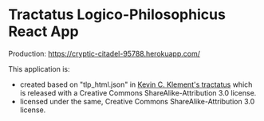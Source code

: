 # Tractatus Logico-Philosophicus React App 

Production: https://cryptic-citadel-95788.herokuapp.com/


This application is:
* created based on "tlp_html.json" in [Kevin C. Klement's tractatus](https://bitbucket.org/frabjous/tractatus/src/master/) which is released with a Creative Commons ShareAlike-Attribution 3.0 license.
* licensed under the same, Creative Commons ShareAlike-Attribution 3.0 license.
